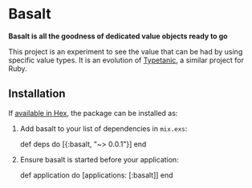 # Basalt

**Basalt is all the goodness of dedicated value objects ready to go**

This project is an experiment to see the value that can be had by using specific value types.
It is an evolution of [Typetanic](https://github.com/CrowdHailer/typetanic), a similar project for Ruby.

## Installation

If [available in Hex](https://hex.pm/docs/publish), the package can be installed as:

  1. Add basalt to your list of dependencies in `mix.exs`:

        def deps do
          [{:basalt, "~> 0.0.1"}]
        end

  2. Ensure basalt is started before your application:

        def application do
          [applications: [:basalt]]
        end

